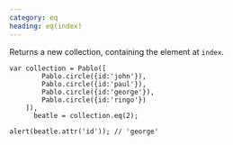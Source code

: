 ```yaml
--- 
category: eq
heading: eq(index)
---
```


Returns a new collection, containing the element at `index`.

    var collection = Pablo([
            Pablo.circle({id:'john'}),
            Pablo.circle({id:'paul'}),
            Pablo.circle({id:'george'}),
            Pablo.circle({id:'ringo'})
        ]),
          beatle = collection.eq(2);

    alert(beatle.attr('id')); // 'george'